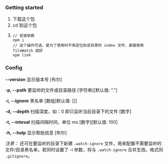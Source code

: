 ### Getting started

1.  下载这个包
2.  cd 到这个包
3.  ```
    // 安装依赖
    npm i
    // 这个操作可选，是为了使用时不用定位到该目录的 index 文件，直接使用 fileWatch 就好
    npm link
    ```

### Config

**--version** 显示版本号 [布尔]

**-p, --path** 要监听的文件或目录路径 [字符串][默认值: "."]

**-i, --ignore** 黑名单 [数组]默认值: []]

**-d, --depth** 扫描深度，如：0 即只监听当前目录下的文件 [数字]

**-t, --inteval** 扫描间隔时间，单位 ms [数字][默认值: 100]

**-h, --help** 显示帮助信息 [布尔]

_注意：_ 还可在要监听的目录下新建 `.watch-ignore` 文件，用来配置不需要监听的文件/目录黑名单。若同时设置了 -i 参数，将与 `.watch-ignore` 合并生效。格式同 `.gitignore`。
